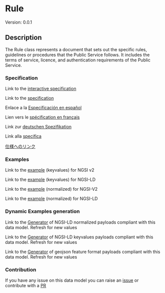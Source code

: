 # Rule
Version: 0.0.1

## Description 

The Rule class represents a document that sets out the specific rules, guidelines or procedures that the Public Service follows. It includes the terms of service, licence, and authentication requirements of the Public Service.
### Specification

Link to the [interactive specification](https://swagger.lab.fiware.org/?url=https://smart-data-models.github.io/dataModel.CPSV-AP/Rule/swagger.yaml)

Link to the [specification](https://github.com/smart-data-models/dataModel.CPSV-AP/blob/master/Rule/doc/spec.md)

Enlace a la [Especificación en español](https://github.com/smart-data-models/dataModel.CPSV-AP/blob/master/Rule/doc/spec_ES.md)

Lien vers le [spécification en français](https://github.com/smart-data-models/dataModel.CPSV-AP/blob/master/Rule/doc/spec_FR.md)

Link zur [deutschen Spezifikation](https://github.com/smart-data-models/dataModel.CPSV-AP/blob/master/Rule/doc/spec_DE.md)

Link alla [specifica](https://github.com/smart-data-models/dataModel.CPSV-AP/blob/master/Rule/doc/spec_IT.md)

[仕様へのリンク](https://github.com/smart-data-models/dataModel.CPSV-AP/blob/master/Rule/doc/spec_JA.md)
### Examples

Link to the [example](https://smart-data-models.github.io/dataModel.CPSV-AP/Rule/examples/example.json) (keyvalues) for NGSI v2

Link to the [example](https://smart-data-models.github.io/dataModel.CPSV-AP/Rule/examples/example.jsonld) (keyvalues) for NGSI-LD

Link to the [example](https://smart-data-models.github.io/dataModel.CPSV-AP/Rule/examples/example-normalized.json) (normalized) for NGSI-V2

Link to the [example](https://smart-data-models.github.io/dataModel.CPSV-AP/Rule/examples/example-normalized.jsonld) (normalized) for NGSI-LD
### Dynamic Examples generation

Link to the [Generator](https://smartdatamodels.org/extra/ngsi-ld_generator.php?schemaUrl=https://raw.githubusercontent.com/smart-data-models/dataModel.CPSV-AP/master/Rule/schema.json&email=info@smartdatamodels.org) of NGSI-LD normalized payloads compliant with this data model. Refresh for new values

Link to the [Generator](https://smartdatamodels.org/extra/ngsi-ld_generator_keyvalues.php?schemaUrl=https://raw.githubusercontent.com/smart-data-models/dataModel.CPSV-AP/master/Rule/schema.json&email=info@smartdatamodels.org) of NGSI-LD keyvalues payloads compliant with this data model. Refresh for new values

Link to the [Generator](https://smartdatamodels.org/extra/geojson_features_generator.php?schemaUrl=https://raw.githubusercontent.com/smart-data-models/dataModel.CPSV-AP/master/Rule/schema.json&email=info@smartdatamodels.org) of geojson feature format payloads compliant with this data model. Refresh for new values
### Contribution

 If you have any issue on this data model you can raise an [issue](https://github.com/smart-data-models/dataModel.CPSV-AP/issues)  or contribute with a [PR](https://github.com/smart-data-models/dataModel.CPSV-AP/pulls)